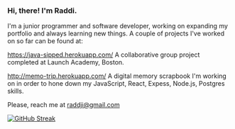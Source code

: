 ### Hi, there! I'm Raddi. 

I'm a junior programmer and software developer, working on expanding my portfolio and always learning new things. 
A couple of projects I've worked on so far can be found at: 

https://java-sipped.herokuapp.com/ A collaborative group project completed at Launch Academy, Boston.

http://memo-trip.herokuapp.com/ A digital memory scrapbook I'm working on in order to hone down my JavaScript, React, Expess, Node.js, Postgres skills.

Please, reach me at raddji@gmail.com 

[![GitHub Streak](https://github-readme-streak-stats.herokuapp.com?user=raddji&theme=radical&date_format=M%20j%5B%2C%20Y%5D)](https://git.io/streak-stats)

<!--
**raddji/raddji** is a ✨ _special_ ✨ repository because its `README.md` (this file) appears on your GitHub profile.



